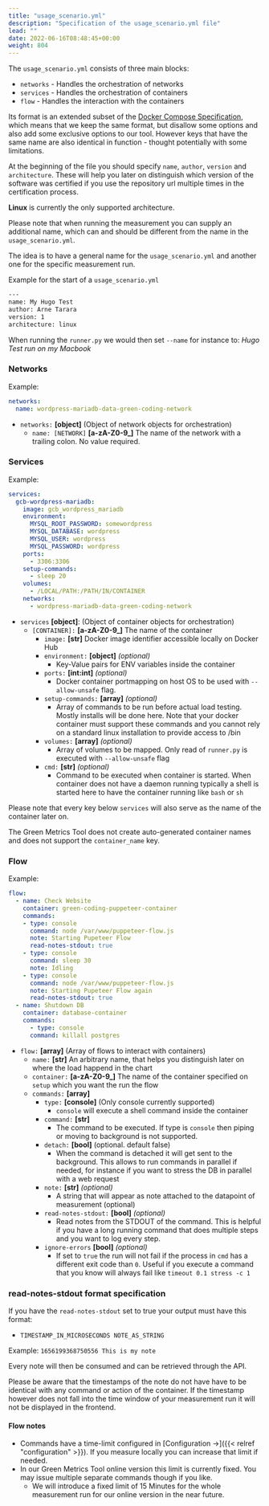 ```yaml
---
title: "usage_scenario.yml"
description: "Specification of the usage_scenario.yml file"
lead: ""
date: 2022-06-16T08:48:45+00:00
weight: 804
---
```


The `usage_scenario.yml` consists of three main blocks:
- `networks` - Handles the orchestration of networks
- `services` - Handles the orchestration of containers
- `flow` - Handles the interaction with the containers

Its format is an extended subset of the [Docker Compose Specification](https://docs.docker.com/compose/compose-file/), which means that we keep the same format, but disallow some options and also add some exclusive options to our tool. However keys that have the same name are also identical in function - thought potentially with some limitations.

At the beginning of the file you should specify `name`, `author`, `version` and
`architecture`.
These will help you later on distinguish which version of the software was certified
if you use the repository url multiple times in the certification process.

**Linux** is currently the only supported architecture.

Please note that when running the measurement you can supply an additional name,
which can and should be different from the name in the `usage_scenario.yml`.

The idea is to have a general name for the `usage_scenario.yml` and another one for the specific 
measurement run.

Example for the start of a `usage_scenario.yml`
```bash
---
name: My Hugo Test
author: Arne Tarara
version: 1
architecture: linux
```

When running the `runner.py` we would then set `--name` for instance to: *Hugo Test run on my Macbook*

### Networks
Example:
```yaml
networks:
  name: wordpress-mariadb-data-green-coding-network
```

- `networks:` **[object]** (Object of network objects for orchestration)
    + `name: [NETWORK]` **[a-zA-Z0-9_]** The name of the network with a trailing colon. No value required.

### Services

Example:
```yaml
services:
  gcb-wordpress-mariadb:
    image: gcb_wordpress_mariadb
    environment:
      MYSQL_ROOT_PASSWORD: somewordpress
      MYSQL_DATABASE: wordpress
      MYSQL_USER: wordpress
      MYSQL_PASSWORD: wordpress
    ports:
      - 3306:3306
    setup-commands:
      - sleep 20
    volumes:
      - /LOCAL/PATH:/PATH/IN/CONTAINER
    networks: 
      - wordpress-mariadb-data-green-coding-network
```


- `services` **[object]**: (Object of container objects for orchestration)
    + `[CONTAINER]:` **[a-zA-Z0-9_]** The name of the container
        - `image:` **[str]** Docker image identifier accessible locally on Docker Hub
        * `environment:` **[object]** *(optional)* 
            - Key-Value pairs for ENV variables inside the container
        * `ports:` **[int:int]** *(optional)*
            - Docker container portmapping on host OS to be used with `--allow-unsafe` flag. 
        * `setup-commands:` **[array]** *(optional)*
            - Array of commands to be run before actual load testing. Mostly installs will be done here. Note that your docker container must support these commands and you cannot rely on a standard linux installation to provide access to /bin
        * `volumes:` **[array]**  *(optional)*
            - Array of volumes to be mapped. Only read of `runner.py` is executed with `--allow-unsafe` flag
        * `cmd:` **[str]** *(optional)*
            - Command to be executed when container is started. When container does not have a daemon running typically a shell is started here to have the container running like `bash` or `sh`    

Please note that every key below `services` will also serve as the name of the 
container later on.

The Green Metrics Tool does not create auto-generated container names and does
not support the `container_name` key.

### Flow

Example:
```yaml
flow:
  - name: Check Website
    container: green-coding-puppeteer-container
    commands:
    - type: console
      command: node /var/www/puppeteer-flow.js
      note: Starting Pupeteer Flow
      read-notes-stdout: true
    - type: console
      command: sleep 30
      note: Idling
    - type: console
      command: node /var/www/puppeteer-flow.js
      note: Starting Pupeteer Flow again
      read-notes-stdout: true
  - name: Shutdown DB
    container: database-container
    commands:
      - type: console
      command: killall postgres
```

- `flow:` **[array]** (Array of flows to interact with containers)
    + `name:` **[str]** An arbitrary name, that helps you distinguish later on where the load happend in the chart
    + `container:` **[a-zA-Z0-9_]** The name of the container specified on `setup` which you want the run the flow
    + `commands:` **[array]**
        * `type:` **[console]** (Only console currently supported)
            - `console` will execute a shell command inside the container
        * `command:` **[str]** 
            - The command to be executed. If type is `console` then piping or moving to background is not supported.
        * `detach:` **[bool]** (optional. default false)
            - When the command is detached it will get sent to the background. This allows to run commands in parallel if needed, for instance if you want to stress the DB in parallel with a web request
        * `note:` **[str]** *(optional)*
            - A string that will appear as note attached to the datapoint of measurement (optional)
        * `read-notes-stdout:` **[bool]** *(optional)*
            - Read notes from the STDOUT of the command. This is helpful if you have a long running command that does multiple steps and you want to log every step.
        * `ignore-errors` **[bool]** *(optional)*
            - If set to `true` the run will not fail if the process in `cmd` has a different exit code than `0`. Useful
           if you execute a command that you know will always fail like `timeout 0.1 stress -c 1`

### read-notes-stdout format specification

If you have the `read-notes-stdout` set to true your output must have this format:

- `TIMESTAMP_IN_MICROSECONDS NOTE_AS_STRING`

Example: 
`1656199368750556 This is my note`

Every note will then be consumed and can be retrieved through the API.

Please be aware that the timestamps of the note do not have have to be identical 
with any command or action of the container. If the timestamp however does not fall
into the time window of your measurement run it will not be displayed in the frontend.

#### Flow notes
- Commands have a time-limit configured in [Configuration →]({{< relref "configuration" >}}). If you measure locally you can increase that limit if needed.
- In our Green Metrics Tool online version this limit is currently fixed. You may issue multiple separate commands though if you like.
    + We will introduce a fixed limit of 15 Minutes for the whole measurement run for our online version in the near future.
